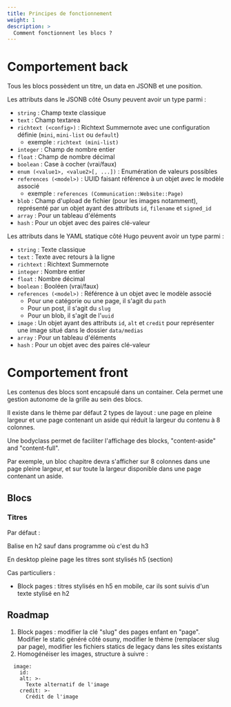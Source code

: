 ```yaml
---
title: Principes de fonctionnement
weight: 1
description: >
  Comment fonctionnent les blocs ?
---
```



# Comportement back

Tous les blocs possèdent un titre, un data en JSONB et une position.

Les attributs dans le JSONB côté Osuny peuvent avoir un type parmi :
* `string` : Champ texte classique
* `text` : Champ textarea
* `richtext (<config>)` : Richtext Summernote avec une configuration définie (`mini`, `mini-list` ou `default`)
  * exemple : `richtext (mini-list)`
* `integer` : Champ de nombre entier
* `float` : Champ de nombre décimal
* `boolean` : Case à cocher (vrai/faux)
* `enum (<value1>, <value2>[, ...])` : Enumération de valeurs possibles
* `references (<model>)` : UUID faisant référence à un objet avec le modèle associé
  * exemple : `references (Communication::Website::Page)`
* `blob` : Champ d'upload de fichier (pour les images notamment), représenté par un objet ayant des attributs `id`, `filename` et `signed_id`
* `array` : Pour un tableau d'éléments
* `hash` : Pour un objet avec des paires clé-valeur


Les attributs dans le YAML statique côté Hugo peuvent avoir un type parmi :
* `string` : Texte classique
* `text` : Texte avec retours à la ligne
* `richtext` : Richtext Summernote
* `integer` : Nombre entier
* `float` : Nombre décimal
* `boolean` : Booléen (vrai/faux)
* `references (<model>)` : Référence à un objet avec le modèle associé
  * Pour une catégorie ou une page, il s'agit du `path`
  * Pour un post, il s'agit du `slug`
  * Pour un blob, il s'agit de l'`uuid`
* `image` : Un objet ayant des attributs `id`, `alt` et `credit` pour représenter une image situé dans le dossier `data/medias`
* `array` : Pour un tableau d'éléments
* `hash` : Pour un objet avec des paires clé-valeur

# Comportement front

Les contenus des blocs sont encapsulé dans un container. Cela permet une gestion autonome de la grille au sein des blocs.

Il existe dans le thème par défaut 2 types de layout : une page en pleine largeur et une page contenant un aside qui réduit la largeur du contenu à 8 colonnes.

Une bodyclass permet de faciliter l'affichage des blocks, "content-aside" and "content-full".

Par exemple, un bloc chapitre devra s'afficher sur 8 colonnes dans une page pleine largeur, et sur toute la largeur disponible dans une page contenant un aside.

## Blocs

### Titres

Par défaut :

Balise en h2 sauf dans programme où c'est du h3

En desktop pleine page les titres sont stylisés h5 (section)

Cas particuliers : 

- Block pages : titres stylisés en h5 en mobile, car ils sont suivis d'un texte stylisé en h2



## Roadmap

1. Block pages : modifier la clé "slug" des pages enfant en "page". Modifier le static généré côté osuny, modifier le thème (remplacer slug par page), modifier les fichiers statics de legacy dans les sites existants
2. Homogénéiser les images, structure à suivre :
  ```
    image:
      id:
      alt: >-
        Texte alternatif de l'image
      credit: >-
        Crédit de l'image
  ```
